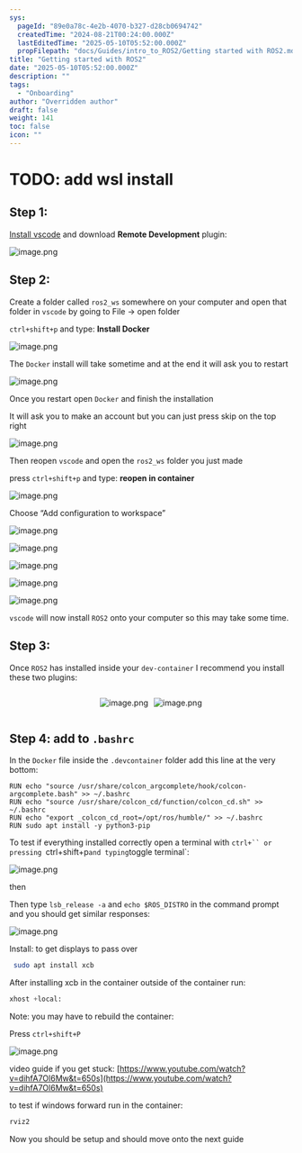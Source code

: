 ```yaml
---
sys:
  pageId: "89e0a78c-4e2b-4070-b327-d28cb0694742"
  createdTime: "2024-08-21T00:24:00.000Z"
  lastEditedTime: "2025-05-10T05:52:00.000Z"
  propFilepath: "docs/Guides/intro_to_ROS2/Getting started with ROS2.md"
title: "Getting started with ROS2"
date: "2025-05-10T05:52:00.000Z"
description: ""
tags:
  - "Onboarding"
author: "Overridden author"
draft: false
weight: 141
toc: false
icon: ""
---
```


# TODO: add wsl install

## Step 1:

[Install vscode](https://code.visualstudio.com/download) and download **Remote Development** plugin:

![image.png](https://prod-files-secure.s3.us-west-2.amazonaws.com/d518164a-d88e-44d1-a4ee-3adb3bd8bce0/efb52993-1881-4a40-b95e-6f020334f022/image.png?X-Amz-Algorithm=AWS4-HMAC-SHA256&X-Amz-Content-Sha256=UNSIGNED-PAYLOAD&X-Amz-Credential=ASIAZI2LB466QTHMXJRG%2F20250512%2Fus-west-2%2Fs3%2Faws4_request&X-Amz-Date=20250512T091032Z&X-Amz-Expires=3600&X-Amz-Security-Token=IQoJb3JpZ2luX2VjECkaCXVzLXdlc3QtMiJHMEUCIQDfQNbzH7beWKi8h2dC%2FZCl1fGGNrvQF9c9fTkFP7TBqAIgckkWUOjddkfwgIvdQOUNMmY3oCmJAELnKR4Mk3iLEEcqiAQI0v%2F%2F%2F%2F%2F%2F%2F%2F%2F%2FARAAGgw2Mzc0MjMxODM4MDUiDGa9u4By%2BarKkHv1TSrcA%2FpvAvHHCg88ubCNEI8%2BBvl%2FlF1dN8RiDxZs%2BHkid%2FfUwH4SS6YwrvcKDtqBxor8ST6R06%2FdywA0CTDutYWbo2E4J8FVP80nkCjhDhJe8Cdo4qopZ5Vj%2Bup6GRJ4xPmJQBbcRMym2TsUvqoEvAREWGLf6Yh1YDJEt2gtfBMIVgDNzMHCd3jqGKkZnO2m1uLL2v4v4wch%2B3%2B5hu%2F%2FzOsCopyBe2NYYOIYzHPLT5SJ049WERnrYmOuS8dqyBe%2BxwtuwpElNsLAdqNS9gXLyNCpxWE9do5prLhIZiPAWdz0Sek%2FQVKCZTTEdLOYQ9lUxEi4CuZ6uWKttKOC%2FuoN6tzv82xgV9UHWO8qwvMGp5NwQK00bRa0%2BlUVcMfFR0shLutfaK7j9iuUf%2FUMu7xtMZfcLnin90nC2grfLFIERZcaSQciBPzqhMara9D7Em9f%2BWT%2FY3qlZv3QBp%2Bb2%2B5AXVlid%2FB%2BZcDdnmis%2B8QOoQDdURvPwVgiL4fdIgH%2B%2BLhML8Y3rgZkfIdir2Zw3IKEdYtezmHAEcOP%2BsYTeF%2FPkJQEFWESqr9Ln4m8phKFXbwjoS5mbHukkTTjOW6sNI43fVyeZPbGf3whqadZUEtKmoyVICTipG7On%2FRmxs3pnWzsMIXphsEGOqUBa2F7A%2B6OP9eD5NKvuksbV3JgsMR7phbZVdkWSmcWdl4rZvoTuVQaS5X0CRDwZRkRqHfBqwuLhyqDOO8FjnLSlaWyNO3TyXxe0NdLz3z%2BXsQk%2BBrn%2FxhEGajP%2BVwofzEVqNVWbKHC9NQtp%2BipZc1x9cVNb4G7O55NQBmNpT1Ou4nR2M2G6soXC6HwtJfM12WoZl9%2BPzcXyoXDcg4l5DfQRdjXJ1Hi&X-Amz-Signature=85e33bb845237a83426d4fbde24763582c3e267eec1d4665a5414a77d5414cd5&X-Amz-SignedHeaders=host&x-id=GetObject)

## Step 2:

Create a folder called `ros2_ws` somewhere on your computer and open that folder in `vscode` by going to File → open folder 

`ctrl+shift+p` and type: **Install Docker**

![image.png](https://prod-files-secure.s3.us-west-2.amazonaws.com/d518164a-d88e-44d1-a4ee-3adb3bd8bce0/2269dc0e-1cd5-47ff-bceb-c04ad9b2eab0/image.png?X-Amz-Algorithm=AWS4-HMAC-SHA256&X-Amz-Content-Sha256=UNSIGNED-PAYLOAD&X-Amz-Credential=ASIAZI2LB466QTHMXJRG%2F20250512%2Fus-west-2%2Fs3%2Faws4_request&X-Amz-Date=20250512T091032Z&X-Amz-Expires=3600&X-Amz-Security-Token=IQoJb3JpZ2luX2VjECkaCXVzLXdlc3QtMiJHMEUCIQDfQNbzH7beWKi8h2dC%2FZCl1fGGNrvQF9c9fTkFP7TBqAIgckkWUOjddkfwgIvdQOUNMmY3oCmJAELnKR4Mk3iLEEcqiAQI0v%2F%2F%2F%2F%2F%2F%2F%2F%2F%2FARAAGgw2Mzc0MjMxODM4MDUiDGa9u4By%2BarKkHv1TSrcA%2FpvAvHHCg88ubCNEI8%2BBvl%2FlF1dN8RiDxZs%2BHkid%2FfUwH4SS6YwrvcKDtqBxor8ST6R06%2FdywA0CTDutYWbo2E4J8FVP80nkCjhDhJe8Cdo4qopZ5Vj%2Bup6GRJ4xPmJQBbcRMym2TsUvqoEvAREWGLf6Yh1YDJEt2gtfBMIVgDNzMHCd3jqGKkZnO2m1uLL2v4v4wch%2B3%2B5hu%2F%2FzOsCopyBe2NYYOIYzHPLT5SJ049WERnrYmOuS8dqyBe%2BxwtuwpElNsLAdqNS9gXLyNCpxWE9do5prLhIZiPAWdz0Sek%2FQVKCZTTEdLOYQ9lUxEi4CuZ6uWKttKOC%2FuoN6tzv82xgV9UHWO8qwvMGp5NwQK00bRa0%2BlUVcMfFR0shLutfaK7j9iuUf%2FUMu7xtMZfcLnin90nC2grfLFIERZcaSQciBPzqhMara9D7Em9f%2BWT%2FY3qlZv3QBp%2Bb2%2B5AXVlid%2FB%2BZcDdnmis%2B8QOoQDdURvPwVgiL4fdIgH%2B%2BLhML8Y3rgZkfIdir2Zw3IKEdYtezmHAEcOP%2BsYTeF%2FPkJQEFWESqr9Ln4m8phKFXbwjoS5mbHukkTTjOW6sNI43fVyeZPbGf3whqadZUEtKmoyVICTipG7On%2FRmxs3pnWzsMIXphsEGOqUBa2F7A%2B6OP9eD5NKvuksbV3JgsMR7phbZVdkWSmcWdl4rZvoTuVQaS5X0CRDwZRkRqHfBqwuLhyqDOO8FjnLSlaWyNO3TyXxe0NdLz3z%2BXsQk%2BBrn%2FxhEGajP%2BVwofzEVqNVWbKHC9NQtp%2BipZc1x9cVNb4G7O55NQBmNpT1Ou4nR2M2G6soXC6HwtJfM12WoZl9%2BPzcXyoXDcg4l5DfQRdjXJ1Hi&X-Amz-Signature=61187bc478a5397980afddd7017bb828a07b2a008affc0b476d2c1298cb00d2a&X-Amz-SignedHeaders=host&x-id=GetObject)

The `Docker` install will take sometime and at the end it will ask you to restart

![image.png](https://prod-files-secure.s3.us-west-2.amazonaws.com/d518164a-d88e-44d1-a4ee-3adb3bd8bce0/ed233f78-be33-4b1f-b89c-9c346c0e961e/image.png?X-Amz-Algorithm=AWS4-HMAC-SHA256&X-Amz-Content-Sha256=UNSIGNED-PAYLOAD&X-Amz-Credential=ASIAZI2LB466QTHMXJRG%2F20250512%2Fus-west-2%2Fs3%2Faws4_request&X-Amz-Date=20250512T091032Z&X-Amz-Expires=3600&X-Amz-Security-Token=IQoJb3JpZ2luX2VjECkaCXVzLXdlc3QtMiJHMEUCIQDfQNbzH7beWKi8h2dC%2FZCl1fGGNrvQF9c9fTkFP7TBqAIgckkWUOjddkfwgIvdQOUNMmY3oCmJAELnKR4Mk3iLEEcqiAQI0v%2F%2F%2F%2F%2F%2F%2F%2F%2F%2FARAAGgw2Mzc0MjMxODM4MDUiDGa9u4By%2BarKkHv1TSrcA%2FpvAvHHCg88ubCNEI8%2BBvl%2FlF1dN8RiDxZs%2BHkid%2FfUwH4SS6YwrvcKDtqBxor8ST6R06%2FdywA0CTDutYWbo2E4J8FVP80nkCjhDhJe8Cdo4qopZ5Vj%2Bup6GRJ4xPmJQBbcRMym2TsUvqoEvAREWGLf6Yh1YDJEt2gtfBMIVgDNzMHCd3jqGKkZnO2m1uLL2v4v4wch%2B3%2B5hu%2F%2FzOsCopyBe2NYYOIYzHPLT5SJ049WERnrYmOuS8dqyBe%2BxwtuwpElNsLAdqNS9gXLyNCpxWE9do5prLhIZiPAWdz0Sek%2FQVKCZTTEdLOYQ9lUxEi4CuZ6uWKttKOC%2FuoN6tzv82xgV9UHWO8qwvMGp5NwQK00bRa0%2BlUVcMfFR0shLutfaK7j9iuUf%2FUMu7xtMZfcLnin90nC2grfLFIERZcaSQciBPzqhMara9D7Em9f%2BWT%2FY3qlZv3QBp%2Bb2%2B5AXVlid%2FB%2BZcDdnmis%2B8QOoQDdURvPwVgiL4fdIgH%2B%2BLhML8Y3rgZkfIdir2Zw3IKEdYtezmHAEcOP%2BsYTeF%2FPkJQEFWESqr9Ln4m8phKFXbwjoS5mbHukkTTjOW6sNI43fVyeZPbGf3whqadZUEtKmoyVICTipG7On%2FRmxs3pnWzsMIXphsEGOqUBa2F7A%2B6OP9eD5NKvuksbV3JgsMR7phbZVdkWSmcWdl4rZvoTuVQaS5X0CRDwZRkRqHfBqwuLhyqDOO8FjnLSlaWyNO3TyXxe0NdLz3z%2BXsQk%2BBrn%2FxhEGajP%2BVwofzEVqNVWbKHC9NQtp%2BipZc1x9cVNb4G7O55NQBmNpT1Ou4nR2M2G6soXC6HwtJfM12WoZl9%2BPzcXyoXDcg4l5DfQRdjXJ1Hi&X-Amz-Signature=686846572ef8557433b4655bae155b30f0d1ba786680c684dd436007ba0e0f5a&X-Amz-SignedHeaders=host&x-id=GetObject)

Once you restart open `Docker` and finish the installation

It will ask you to make an account but you can just press skip on the top right

![image.png](https://prod-files-secure.s3.us-west-2.amazonaws.com/d518164a-d88e-44d1-a4ee-3adb3bd8bce0/21010ad9-1659-4fd9-9f59-9932a09b2a3d/image.png?X-Amz-Algorithm=AWS4-HMAC-SHA256&X-Amz-Content-Sha256=UNSIGNED-PAYLOAD&X-Amz-Credential=ASIAZI2LB466QTHMXJRG%2F20250512%2Fus-west-2%2Fs3%2Faws4_request&X-Amz-Date=20250512T091032Z&X-Amz-Expires=3600&X-Amz-Security-Token=IQoJb3JpZ2luX2VjECkaCXVzLXdlc3QtMiJHMEUCIQDfQNbzH7beWKi8h2dC%2FZCl1fGGNrvQF9c9fTkFP7TBqAIgckkWUOjddkfwgIvdQOUNMmY3oCmJAELnKR4Mk3iLEEcqiAQI0v%2F%2F%2F%2F%2F%2F%2F%2F%2F%2FARAAGgw2Mzc0MjMxODM4MDUiDGa9u4By%2BarKkHv1TSrcA%2FpvAvHHCg88ubCNEI8%2BBvl%2FlF1dN8RiDxZs%2BHkid%2FfUwH4SS6YwrvcKDtqBxor8ST6R06%2FdywA0CTDutYWbo2E4J8FVP80nkCjhDhJe8Cdo4qopZ5Vj%2Bup6GRJ4xPmJQBbcRMym2TsUvqoEvAREWGLf6Yh1YDJEt2gtfBMIVgDNzMHCd3jqGKkZnO2m1uLL2v4v4wch%2B3%2B5hu%2F%2FzOsCopyBe2NYYOIYzHPLT5SJ049WERnrYmOuS8dqyBe%2BxwtuwpElNsLAdqNS9gXLyNCpxWE9do5prLhIZiPAWdz0Sek%2FQVKCZTTEdLOYQ9lUxEi4CuZ6uWKttKOC%2FuoN6tzv82xgV9UHWO8qwvMGp5NwQK00bRa0%2BlUVcMfFR0shLutfaK7j9iuUf%2FUMu7xtMZfcLnin90nC2grfLFIERZcaSQciBPzqhMara9D7Em9f%2BWT%2FY3qlZv3QBp%2Bb2%2B5AXVlid%2FB%2BZcDdnmis%2B8QOoQDdURvPwVgiL4fdIgH%2B%2BLhML8Y3rgZkfIdir2Zw3IKEdYtezmHAEcOP%2BsYTeF%2FPkJQEFWESqr9Ln4m8phKFXbwjoS5mbHukkTTjOW6sNI43fVyeZPbGf3whqadZUEtKmoyVICTipG7On%2FRmxs3pnWzsMIXphsEGOqUBa2F7A%2B6OP9eD5NKvuksbV3JgsMR7phbZVdkWSmcWdl4rZvoTuVQaS5X0CRDwZRkRqHfBqwuLhyqDOO8FjnLSlaWyNO3TyXxe0NdLz3z%2BXsQk%2BBrn%2FxhEGajP%2BVwofzEVqNVWbKHC9NQtp%2BipZc1x9cVNb4G7O55NQBmNpT1Ou4nR2M2G6soXC6HwtJfM12WoZl9%2BPzcXyoXDcg4l5DfQRdjXJ1Hi&X-Amz-Signature=6ad1625f0cb9df1f7890855b61e0b5a6c5868c759193bc033fa714313c1b8868&X-Amz-SignedHeaders=host&x-id=GetObject)

Then reopen `vscode` and open the `ros2_ws` folder you just made

press `ctrl+shift+p` and type: **reopen in container**

![image.png](https://prod-files-secure.s3.us-west-2.amazonaws.com/d518164a-d88e-44d1-a4ee-3adb3bd8bce0/4e93b8c2-41ad-488c-8095-c74205196118/image.png?X-Amz-Algorithm=AWS4-HMAC-SHA256&X-Amz-Content-Sha256=UNSIGNED-PAYLOAD&X-Amz-Credential=ASIAZI2LB466QTHMXJRG%2F20250512%2Fus-west-2%2Fs3%2Faws4_request&X-Amz-Date=20250512T091032Z&X-Amz-Expires=3600&X-Amz-Security-Token=IQoJb3JpZ2luX2VjECkaCXVzLXdlc3QtMiJHMEUCIQDfQNbzH7beWKi8h2dC%2FZCl1fGGNrvQF9c9fTkFP7TBqAIgckkWUOjddkfwgIvdQOUNMmY3oCmJAELnKR4Mk3iLEEcqiAQI0v%2F%2F%2F%2F%2F%2F%2F%2F%2F%2FARAAGgw2Mzc0MjMxODM4MDUiDGa9u4By%2BarKkHv1TSrcA%2FpvAvHHCg88ubCNEI8%2BBvl%2FlF1dN8RiDxZs%2BHkid%2FfUwH4SS6YwrvcKDtqBxor8ST6R06%2FdywA0CTDutYWbo2E4J8FVP80nkCjhDhJe8Cdo4qopZ5Vj%2Bup6GRJ4xPmJQBbcRMym2TsUvqoEvAREWGLf6Yh1YDJEt2gtfBMIVgDNzMHCd3jqGKkZnO2m1uLL2v4v4wch%2B3%2B5hu%2F%2FzOsCopyBe2NYYOIYzHPLT5SJ049WERnrYmOuS8dqyBe%2BxwtuwpElNsLAdqNS9gXLyNCpxWE9do5prLhIZiPAWdz0Sek%2FQVKCZTTEdLOYQ9lUxEi4CuZ6uWKttKOC%2FuoN6tzv82xgV9UHWO8qwvMGp5NwQK00bRa0%2BlUVcMfFR0shLutfaK7j9iuUf%2FUMu7xtMZfcLnin90nC2grfLFIERZcaSQciBPzqhMara9D7Em9f%2BWT%2FY3qlZv3QBp%2Bb2%2B5AXVlid%2FB%2BZcDdnmis%2B8QOoQDdURvPwVgiL4fdIgH%2B%2BLhML8Y3rgZkfIdir2Zw3IKEdYtezmHAEcOP%2BsYTeF%2FPkJQEFWESqr9Ln4m8phKFXbwjoS5mbHukkTTjOW6sNI43fVyeZPbGf3whqadZUEtKmoyVICTipG7On%2FRmxs3pnWzsMIXphsEGOqUBa2F7A%2B6OP9eD5NKvuksbV3JgsMR7phbZVdkWSmcWdl4rZvoTuVQaS5X0CRDwZRkRqHfBqwuLhyqDOO8FjnLSlaWyNO3TyXxe0NdLz3z%2BXsQk%2BBrn%2FxhEGajP%2BVwofzEVqNVWbKHC9NQtp%2BipZc1x9cVNb4G7O55NQBmNpT1Ou4nR2M2G6soXC6HwtJfM12WoZl9%2BPzcXyoXDcg4l5DfQRdjXJ1Hi&X-Amz-Signature=c0dcce54ca1afd7bc77d4bed27cd6e02d2569d2d871b9857452f524002f6ba11&X-Amz-SignedHeaders=host&x-id=GetObject)

Choose “Add configuration to workspace”

![image.png](https://prod-files-secure.s3.us-west-2.amazonaws.com/d518164a-d88e-44d1-a4ee-3adb3bd8bce0/9560b282-5060-4989-ba37-97e7b2c22476/image.png?X-Amz-Algorithm=AWS4-HMAC-SHA256&X-Amz-Content-Sha256=UNSIGNED-PAYLOAD&X-Amz-Credential=ASIAZI2LB466QTHMXJRG%2F20250512%2Fus-west-2%2Fs3%2Faws4_request&X-Amz-Date=20250512T091032Z&X-Amz-Expires=3600&X-Amz-Security-Token=IQoJb3JpZ2luX2VjECkaCXVzLXdlc3QtMiJHMEUCIQDfQNbzH7beWKi8h2dC%2FZCl1fGGNrvQF9c9fTkFP7TBqAIgckkWUOjddkfwgIvdQOUNMmY3oCmJAELnKR4Mk3iLEEcqiAQI0v%2F%2F%2F%2F%2F%2F%2F%2F%2F%2FARAAGgw2Mzc0MjMxODM4MDUiDGa9u4By%2BarKkHv1TSrcA%2FpvAvHHCg88ubCNEI8%2BBvl%2FlF1dN8RiDxZs%2BHkid%2FfUwH4SS6YwrvcKDtqBxor8ST6R06%2FdywA0CTDutYWbo2E4J8FVP80nkCjhDhJe8Cdo4qopZ5Vj%2Bup6GRJ4xPmJQBbcRMym2TsUvqoEvAREWGLf6Yh1YDJEt2gtfBMIVgDNzMHCd3jqGKkZnO2m1uLL2v4v4wch%2B3%2B5hu%2F%2FzOsCopyBe2NYYOIYzHPLT5SJ049WERnrYmOuS8dqyBe%2BxwtuwpElNsLAdqNS9gXLyNCpxWE9do5prLhIZiPAWdz0Sek%2FQVKCZTTEdLOYQ9lUxEi4CuZ6uWKttKOC%2FuoN6tzv82xgV9UHWO8qwvMGp5NwQK00bRa0%2BlUVcMfFR0shLutfaK7j9iuUf%2FUMu7xtMZfcLnin90nC2grfLFIERZcaSQciBPzqhMara9D7Em9f%2BWT%2FY3qlZv3QBp%2Bb2%2B5AXVlid%2FB%2BZcDdnmis%2B8QOoQDdURvPwVgiL4fdIgH%2B%2BLhML8Y3rgZkfIdir2Zw3IKEdYtezmHAEcOP%2BsYTeF%2FPkJQEFWESqr9Ln4m8phKFXbwjoS5mbHukkTTjOW6sNI43fVyeZPbGf3whqadZUEtKmoyVICTipG7On%2FRmxs3pnWzsMIXphsEGOqUBa2F7A%2B6OP9eD5NKvuksbV3JgsMR7phbZVdkWSmcWdl4rZvoTuVQaS5X0CRDwZRkRqHfBqwuLhyqDOO8FjnLSlaWyNO3TyXxe0NdLz3z%2BXsQk%2BBrn%2FxhEGajP%2BVwofzEVqNVWbKHC9NQtp%2BipZc1x9cVNb4G7O55NQBmNpT1Ou4nR2M2G6soXC6HwtJfM12WoZl9%2BPzcXyoXDcg4l5DfQRdjXJ1Hi&X-Amz-Signature=76af8b330919c47a48afc399122e418780189dc6597377edb428ffc478053456&X-Amz-SignedHeaders=host&x-id=GetObject)

![image.png](https://prod-files-secure.s3.us-west-2.amazonaws.com/d518164a-d88e-44d1-a4ee-3adb3bd8bce0/2ee63f81-886b-48e8-a553-dc6e5eac99e4/image.png?X-Amz-Algorithm=AWS4-HMAC-SHA256&X-Amz-Content-Sha256=UNSIGNED-PAYLOAD&X-Amz-Credential=ASIAZI2LB466QTHMXJRG%2F20250512%2Fus-west-2%2Fs3%2Faws4_request&X-Amz-Date=20250512T091032Z&X-Amz-Expires=3600&X-Amz-Security-Token=IQoJb3JpZ2luX2VjECkaCXVzLXdlc3QtMiJHMEUCIQDfQNbzH7beWKi8h2dC%2FZCl1fGGNrvQF9c9fTkFP7TBqAIgckkWUOjddkfwgIvdQOUNMmY3oCmJAELnKR4Mk3iLEEcqiAQI0v%2F%2F%2F%2F%2F%2F%2F%2F%2F%2FARAAGgw2Mzc0MjMxODM4MDUiDGa9u4By%2BarKkHv1TSrcA%2FpvAvHHCg88ubCNEI8%2BBvl%2FlF1dN8RiDxZs%2BHkid%2FfUwH4SS6YwrvcKDtqBxor8ST6R06%2FdywA0CTDutYWbo2E4J8FVP80nkCjhDhJe8Cdo4qopZ5Vj%2Bup6GRJ4xPmJQBbcRMym2TsUvqoEvAREWGLf6Yh1YDJEt2gtfBMIVgDNzMHCd3jqGKkZnO2m1uLL2v4v4wch%2B3%2B5hu%2F%2FzOsCopyBe2NYYOIYzHPLT5SJ049WERnrYmOuS8dqyBe%2BxwtuwpElNsLAdqNS9gXLyNCpxWE9do5prLhIZiPAWdz0Sek%2FQVKCZTTEdLOYQ9lUxEi4CuZ6uWKttKOC%2FuoN6tzv82xgV9UHWO8qwvMGp5NwQK00bRa0%2BlUVcMfFR0shLutfaK7j9iuUf%2FUMu7xtMZfcLnin90nC2grfLFIERZcaSQciBPzqhMara9D7Em9f%2BWT%2FY3qlZv3QBp%2Bb2%2B5AXVlid%2FB%2BZcDdnmis%2B8QOoQDdURvPwVgiL4fdIgH%2B%2BLhML8Y3rgZkfIdir2Zw3IKEdYtezmHAEcOP%2BsYTeF%2FPkJQEFWESqr9Ln4m8phKFXbwjoS5mbHukkTTjOW6sNI43fVyeZPbGf3whqadZUEtKmoyVICTipG7On%2FRmxs3pnWzsMIXphsEGOqUBa2F7A%2B6OP9eD5NKvuksbV3JgsMR7phbZVdkWSmcWdl4rZvoTuVQaS5X0CRDwZRkRqHfBqwuLhyqDOO8FjnLSlaWyNO3TyXxe0NdLz3z%2BXsQk%2BBrn%2FxhEGajP%2BVwofzEVqNVWbKHC9NQtp%2BipZc1x9cVNb4G7O55NQBmNpT1Ou4nR2M2G6soXC6HwtJfM12WoZl9%2BPzcXyoXDcg4l5DfQRdjXJ1Hi&X-Amz-Signature=1b524908f7a0e99182aa66a57382e266d86ebff21cfdce450f6b731acbbebfde&X-Amz-SignedHeaders=host&x-id=GetObject)

![image.png](https://prod-files-secure.s3.us-west-2.amazonaws.com/d518164a-d88e-44d1-a4ee-3adb3bd8bce0/ae1580b2-b048-407e-aed9-b584224a7a04/image.png?X-Amz-Algorithm=AWS4-HMAC-SHA256&X-Amz-Content-Sha256=UNSIGNED-PAYLOAD&X-Amz-Credential=ASIAZI2LB466QTHMXJRG%2F20250512%2Fus-west-2%2Fs3%2Faws4_request&X-Amz-Date=20250512T091032Z&X-Amz-Expires=3600&X-Amz-Security-Token=IQoJb3JpZ2luX2VjECkaCXVzLXdlc3QtMiJHMEUCIQDfQNbzH7beWKi8h2dC%2FZCl1fGGNrvQF9c9fTkFP7TBqAIgckkWUOjddkfwgIvdQOUNMmY3oCmJAELnKR4Mk3iLEEcqiAQI0v%2F%2F%2F%2F%2F%2F%2F%2F%2F%2FARAAGgw2Mzc0MjMxODM4MDUiDGa9u4By%2BarKkHv1TSrcA%2FpvAvHHCg88ubCNEI8%2BBvl%2FlF1dN8RiDxZs%2BHkid%2FfUwH4SS6YwrvcKDtqBxor8ST6R06%2FdywA0CTDutYWbo2E4J8FVP80nkCjhDhJe8Cdo4qopZ5Vj%2Bup6GRJ4xPmJQBbcRMym2TsUvqoEvAREWGLf6Yh1YDJEt2gtfBMIVgDNzMHCd3jqGKkZnO2m1uLL2v4v4wch%2B3%2B5hu%2F%2FzOsCopyBe2NYYOIYzHPLT5SJ049WERnrYmOuS8dqyBe%2BxwtuwpElNsLAdqNS9gXLyNCpxWE9do5prLhIZiPAWdz0Sek%2FQVKCZTTEdLOYQ9lUxEi4CuZ6uWKttKOC%2FuoN6tzv82xgV9UHWO8qwvMGp5NwQK00bRa0%2BlUVcMfFR0shLutfaK7j9iuUf%2FUMu7xtMZfcLnin90nC2grfLFIERZcaSQciBPzqhMara9D7Em9f%2BWT%2FY3qlZv3QBp%2Bb2%2B5AXVlid%2FB%2BZcDdnmis%2B8QOoQDdURvPwVgiL4fdIgH%2B%2BLhML8Y3rgZkfIdir2Zw3IKEdYtezmHAEcOP%2BsYTeF%2FPkJQEFWESqr9Ln4m8phKFXbwjoS5mbHukkTTjOW6sNI43fVyeZPbGf3whqadZUEtKmoyVICTipG7On%2FRmxs3pnWzsMIXphsEGOqUBa2F7A%2B6OP9eD5NKvuksbV3JgsMR7phbZVdkWSmcWdl4rZvoTuVQaS5X0CRDwZRkRqHfBqwuLhyqDOO8FjnLSlaWyNO3TyXxe0NdLz3z%2BXsQk%2BBrn%2FxhEGajP%2BVwofzEVqNVWbKHC9NQtp%2BipZc1x9cVNb4G7O55NQBmNpT1Ou4nR2M2G6soXC6HwtJfM12WoZl9%2BPzcXyoXDcg4l5DfQRdjXJ1Hi&X-Amz-Signature=1fed48785ad98f58fdac4d060775e275e3f0ce678343131df3670a647b6634cf&X-Amz-SignedHeaders=host&x-id=GetObject)

![image.png](https://prod-files-secure.s3.us-west-2.amazonaws.com/d518164a-d88e-44d1-a4ee-3adb3bd8bce0/53255b28-f75e-430f-b9e3-c0ac8577e42b/image.png?X-Amz-Algorithm=AWS4-HMAC-SHA256&X-Amz-Content-Sha256=UNSIGNED-PAYLOAD&X-Amz-Credential=ASIAZI2LB466QTHMXJRG%2F20250512%2Fus-west-2%2Fs3%2Faws4_request&X-Amz-Date=20250512T091032Z&X-Amz-Expires=3600&X-Amz-Security-Token=IQoJb3JpZ2luX2VjECkaCXVzLXdlc3QtMiJHMEUCIQDfQNbzH7beWKi8h2dC%2FZCl1fGGNrvQF9c9fTkFP7TBqAIgckkWUOjddkfwgIvdQOUNMmY3oCmJAELnKR4Mk3iLEEcqiAQI0v%2F%2F%2F%2F%2F%2F%2F%2F%2F%2FARAAGgw2Mzc0MjMxODM4MDUiDGa9u4By%2BarKkHv1TSrcA%2FpvAvHHCg88ubCNEI8%2BBvl%2FlF1dN8RiDxZs%2BHkid%2FfUwH4SS6YwrvcKDtqBxor8ST6R06%2FdywA0CTDutYWbo2E4J8FVP80nkCjhDhJe8Cdo4qopZ5Vj%2Bup6GRJ4xPmJQBbcRMym2TsUvqoEvAREWGLf6Yh1YDJEt2gtfBMIVgDNzMHCd3jqGKkZnO2m1uLL2v4v4wch%2B3%2B5hu%2F%2FzOsCopyBe2NYYOIYzHPLT5SJ049WERnrYmOuS8dqyBe%2BxwtuwpElNsLAdqNS9gXLyNCpxWE9do5prLhIZiPAWdz0Sek%2FQVKCZTTEdLOYQ9lUxEi4CuZ6uWKttKOC%2FuoN6tzv82xgV9UHWO8qwvMGp5NwQK00bRa0%2BlUVcMfFR0shLutfaK7j9iuUf%2FUMu7xtMZfcLnin90nC2grfLFIERZcaSQciBPzqhMara9D7Em9f%2BWT%2FY3qlZv3QBp%2Bb2%2B5AXVlid%2FB%2BZcDdnmis%2B8QOoQDdURvPwVgiL4fdIgH%2B%2BLhML8Y3rgZkfIdir2Zw3IKEdYtezmHAEcOP%2BsYTeF%2FPkJQEFWESqr9Ln4m8phKFXbwjoS5mbHukkTTjOW6sNI43fVyeZPbGf3whqadZUEtKmoyVICTipG7On%2FRmxs3pnWzsMIXphsEGOqUBa2F7A%2B6OP9eD5NKvuksbV3JgsMR7phbZVdkWSmcWdl4rZvoTuVQaS5X0CRDwZRkRqHfBqwuLhyqDOO8FjnLSlaWyNO3TyXxe0NdLz3z%2BXsQk%2BBrn%2FxhEGajP%2BVwofzEVqNVWbKHC9NQtp%2BipZc1x9cVNb4G7O55NQBmNpT1Ou4nR2M2G6soXC6HwtJfM12WoZl9%2BPzcXyoXDcg4l5DfQRdjXJ1Hi&X-Amz-Signature=28d7411ee2dacbcd799db2333118bde1e7e0e2b41f189230b2da331dd8495583&X-Amz-SignedHeaders=host&x-id=GetObject)

![image.png](https://prod-files-secure.s3.us-west-2.amazonaws.com/d518164a-d88e-44d1-a4ee-3adb3bd8bce0/7c562767-5af9-4ffb-97d1-327bcdf4ee00/image.png?X-Amz-Algorithm=AWS4-HMAC-SHA256&X-Amz-Content-Sha256=UNSIGNED-PAYLOAD&X-Amz-Credential=ASIAZI2LB466QTHMXJRG%2F20250512%2Fus-west-2%2Fs3%2Faws4_request&X-Amz-Date=20250512T091032Z&X-Amz-Expires=3600&X-Amz-Security-Token=IQoJb3JpZ2luX2VjECkaCXVzLXdlc3QtMiJHMEUCIQDfQNbzH7beWKi8h2dC%2FZCl1fGGNrvQF9c9fTkFP7TBqAIgckkWUOjddkfwgIvdQOUNMmY3oCmJAELnKR4Mk3iLEEcqiAQI0v%2F%2F%2F%2F%2F%2F%2F%2F%2F%2FARAAGgw2Mzc0MjMxODM4MDUiDGa9u4By%2BarKkHv1TSrcA%2FpvAvHHCg88ubCNEI8%2BBvl%2FlF1dN8RiDxZs%2BHkid%2FfUwH4SS6YwrvcKDtqBxor8ST6R06%2FdywA0CTDutYWbo2E4J8FVP80nkCjhDhJe8Cdo4qopZ5Vj%2Bup6GRJ4xPmJQBbcRMym2TsUvqoEvAREWGLf6Yh1YDJEt2gtfBMIVgDNzMHCd3jqGKkZnO2m1uLL2v4v4wch%2B3%2B5hu%2F%2FzOsCopyBe2NYYOIYzHPLT5SJ049WERnrYmOuS8dqyBe%2BxwtuwpElNsLAdqNS9gXLyNCpxWE9do5prLhIZiPAWdz0Sek%2FQVKCZTTEdLOYQ9lUxEi4CuZ6uWKttKOC%2FuoN6tzv82xgV9UHWO8qwvMGp5NwQK00bRa0%2BlUVcMfFR0shLutfaK7j9iuUf%2FUMu7xtMZfcLnin90nC2grfLFIERZcaSQciBPzqhMara9D7Em9f%2BWT%2FY3qlZv3QBp%2Bb2%2B5AXVlid%2FB%2BZcDdnmis%2B8QOoQDdURvPwVgiL4fdIgH%2B%2BLhML8Y3rgZkfIdir2Zw3IKEdYtezmHAEcOP%2BsYTeF%2FPkJQEFWESqr9Ln4m8phKFXbwjoS5mbHukkTTjOW6sNI43fVyeZPbGf3whqadZUEtKmoyVICTipG7On%2FRmxs3pnWzsMIXphsEGOqUBa2F7A%2B6OP9eD5NKvuksbV3JgsMR7phbZVdkWSmcWdl4rZvoTuVQaS5X0CRDwZRkRqHfBqwuLhyqDOO8FjnLSlaWyNO3TyXxe0NdLz3z%2BXsQk%2BBrn%2FxhEGajP%2BVwofzEVqNVWbKHC9NQtp%2BipZc1x9cVNb4G7O55NQBmNpT1Ou4nR2M2G6soXC6HwtJfM12WoZl9%2BPzcXyoXDcg4l5DfQRdjXJ1Hi&X-Amz-Signature=02000dc8408e51fcafb5818dc836dbafb262c6cf17b349d3da941bf93f634953&X-Amz-SignedHeaders=host&x-id=GetObject)

`vscode` will now install `ROS2` onto your computer so this may take some time.

## Step 3:

Once `ROS2` has installed inside your `dev-container` I recommend you install these two plugins:

<div style="display: flex;flex-direction: row; column-gap:10px; max-width: 630px;justify-content: center;">
<div>

![image.png](https://prod-files-secure.s3.us-west-2.amazonaws.com/d518164a-d88e-44d1-a4ee-3adb3bd8bce0/3fc3d550-5a54-4ba1-ba6b-faa01cdb7369/image.png?X-Amz-Algorithm=AWS4-HMAC-SHA256&X-Amz-Content-Sha256=UNSIGNED-PAYLOAD&X-Amz-Credential=ASIAZI2LB4663Y4LWELT%2F20250512%2Fus-west-2%2Fs3%2Faws4_request&X-Amz-Date=20250512T091039Z&X-Amz-Expires=3600&X-Amz-Security-Token=IQoJb3JpZ2luX2VjECkaCXVzLXdlc3QtMiJGMEQCIDbqdpcNZzt0rk%2FRQE8X6EV0R19khGpJ%2BZn7Cgp7zzM1AiAiiZX1EyJ1dXAtBq8TeI5z3tsyNPDxBc38mSLNE4aiVCqIBAjS%2F%2F%2F%2F%2F%2F%2F%2F%2F%2F8BEAAaDDYzNzQyMzE4MzgwNSIMRUABPDvLyljSjcCUKtwDK5NPLpS6F0%2BpJNO8gYB%2BcIyXynA%2BFqfq3HFuYxcRktkxF5CyimzW%2BTpxi%2BISkYigzKkbXbDZ0NmNggCggYcUlk%2B3q57cP2YXMy72kyMpf9%2BPxa5h9C9w2RVNVYjgaViq86d1F6X%2BBLlr7r3BmocTHMduGLEyB8m9xHmgKAfrbQkMMfVTZJf2dqNUkau2qDe7c4WWOLw3Em9qjTsY7Cr%2Fq5TDoBm1INMIpSm0ioH0o6ojm9a1uaenl%2B2bQTMQC1SZ9Y1%2FCYfpv7utWrbeQ8rbQ2aCWymzz2%2BnOP7Ocb2TStd9IZkQCwQOBpha6haMk%2FCXtwgLSg99DtIZF%2BCTMtpdO%2F%2FYdlN3bjDOEDiKmMGIth4F%2FeMavBijSciZm5xxb8WaQJb%2BXswNploOTu98S7hGuda9me%2F78ce5QAh7mvr3fvSf7OvU8tTOuEigXbD1DWJm%2FTSzBIj6z0EgPJ789jHQ%2F1ymR4Ilsf5txRm0SJZDMku7X2Em%2FIB%2BqFT7ZM092F1GBe2GxrXdhz%2FiXXzE4ROB6BMHX2QMIHB2hQbx%2BGZ9yapt9kD9ynSUKj0%2BQlsAMwO0U65Le48vi99G5ojc1%2BhqIZlwxoNlmFJ7Gnc0D6sADO%2FwiC%2BhmI6eDy0c7vgwveiGwQY6pgF8JwMNZKyKZFJRxx%2F1Uce3J%2Bh69ZGeN5VJTrhS69GiCHKXAlLLodo34dt5JEdoUVUIaeHtRyXurwWdkfXhj3bR8fIpbnUdbsVaZkEclon%2BZ3jSNSjJPXc0UWSZGcrwU%2FEeIf7IwnjpiB01QP9ezNxhzqwrr%2BKK8aNOeoJV0OEaZBGDwaheSAqQZnPFCkC0vA6F1KDFTVZ7KE026M4XFFRd2VDni5oH&X-Amz-Signature=a0946d13bed945323b14bc62ac69304e96e2c7adfcc476b145710395e2936472&X-Amz-SignedHeaders=host&x-id=GetObject)

</div>
<div>

![image.png](https://prod-files-secure.s3.us-west-2.amazonaws.com/d518164a-d88e-44d1-a4ee-3adb3bd8bce0/d994cc66-13c2-4093-a5a3-f84cf4601a82/image.png?X-Amz-Algorithm=AWS4-HMAC-SHA256&X-Amz-Content-Sha256=UNSIGNED-PAYLOAD&X-Amz-Credential=ASIAZI2LB4666QVLHSO6%2F20250512%2Fus-west-2%2Fs3%2Faws4_request&X-Amz-Date=20250512T091040Z&X-Amz-Expires=3600&X-Amz-Security-Token=IQoJb3JpZ2luX2VjECkaCXVzLXdlc3QtMiJHMEUCIHoqctvihbaIfH8GSL5R67mhuRe%2F%2F4gaDikctMr5iCaAAiEAnKY6Zx1vA2vpTmmbJDkLf2%2BiTg9%2Bmku%2Bqcn9MntfG4IqiAQI0v%2F%2F%2F%2F%2F%2F%2F%2F%2F%2FARAAGgw2Mzc0MjMxODM4MDUiDGa8X7FPgmHCPxKjTCrcA3dsSfNx7Et6XGgKzpADvyQy6AMI%2FjSIbbDEAFi4gqpFRUrAQ2ndhjKjUMD0iFpD02OBnTG52uUA25S7vpHlW483vjQSY%2F6TNzXbSzcxDUxCuGazrsPBdapDrsHd7o0XceKTeTUe9pnyeHvew3IuCXHPzB7Ab3qjlnZjV2HfpI%2F0cslFuFzwl76%2FNJ6n8B7Gn3fwKhGQogYQ4WgmwoEwb4lXChbg0hbr7ecW%2Bey%2FGSw4yGOTd0DmVjy9gom2Q947j7OC8DESQU2CA5KwKl77wng8oSSTmLDHeYefXJf4WO%2B5H%2BbvFgLttFPX7jXqhp939tJjn9lgoJQvxvIQ6%2FjRHXeDmm4M%2BfsILzIhuGx1vU40Bj39O9%2Bo5xabkn%2BlKOxAA0Uwtvn7pAkPMbT4iJDF0r%2BSdFwzvfiaukbtOw%2Fx%2BLXiPOXptTN03w209GbGeKU2YEHi%2FEXFN%2FdUy0dg%2FM8qCag8LjnbUh5BTkAz7wel7V80Ic8JTzPYDAk2Lm13zs8bn2XZcFT3T9wfCiJ3vIttoSNAF7fwCa3GMoJnAYmZ2koJw2dibSYVjp%2BJtLwLEuWdWPM%2B3dHlorR6tnEsrtCnLZ8n4dx0AF%2FcUNiFe6qppAEWJT2Ln7WnKzz42rX2MIbphsEGOqUBQRc8EzTO%2F8F0T1%2FIw9HNAaTDneTLtxJWmwap8e8ywdUU6AILjZD%2BEu%2FayUsC96S4AU7K0i1wqMN%2Be%2FWHhbetjwFXJ6K8mdNmbPrqgUFXclGF8KmEpQ%2FbuTgxYs8E9huPWqJG%2FotcYbVTvHpqu556W8u1z%2BPy4Hwdj%2BFcOtGMSD%2BvvU4PgQtOu8Nd%2BNG7FJSXZhe4Ofsh9k6t2izjBVlgUe5ORUfy&X-Amz-Signature=829e2979301f3922e81143c31431243467ed52adc2046fefaa7632d7d3c6408f&X-Amz-SignedHeaders=host&x-id=GetObject)

</div>
</div>

## Step 4: add to `.bashrc`

In the `Docker` file inside the `.devcontainer` folder add this line at the very bottom: 

```docker
RUN echo "source /usr/share/colcon_argcomplete/hook/colcon-argcomplete.bash" >> ~/.bashrc
RUN echo "source /usr/share/colcon_cd/function/colcon_cd.sh" >> ~/.bashrc
RUN echo "export _colcon_cd_root=/opt/ros/humble/" >> ~/.bashrc
RUN sudo apt install -y python3-pip 
```

To test if everything installed correctly open a terminal with `ctrl+`` or pressing `ctrl+shift+p` and typing `toggle terminal`:

![image.png](https://prod-files-secure.s3.us-west-2.amazonaws.com/d518164a-d88e-44d1-a4ee-3adb3bd8bce0/6a4943d8-b04e-4c02-9a58-775f3384d1a5/image.png?X-Amz-Algorithm=AWS4-HMAC-SHA256&X-Amz-Content-Sha256=UNSIGNED-PAYLOAD&X-Amz-Credential=ASIAZI2LB466QTHMXJRG%2F20250512%2Fus-west-2%2Fs3%2Faws4_request&X-Amz-Date=20250512T091032Z&X-Amz-Expires=3600&X-Amz-Security-Token=IQoJb3JpZ2luX2VjECkaCXVzLXdlc3QtMiJHMEUCIQDfQNbzH7beWKi8h2dC%2FZCl1fGGNrvQF9c9fTkFP7TBqAIgckkWUOjddkfwgIvdQOUNMmY3oCmJAELnKR4Mk3iLEEcqiAQI0v%2F%2F%2F%2F%2F%2F%2F%2F%2F%2FARAAGgw2Mzc0MjMxODM4MDUiDGa9u4By%2BarKkHv1TSrcA%2FpvAvHHCg88ubCNEI8%2BBvl%2FlF1dN8RiDxZs%2BHkid%2FfUwH4SS6YwrvcKDtqBxor8ST6R06%2FdywA0CTDutYWbo2E4J8FVP80nkCjhDhJe8Cdo4qopZ5Vj%2Bup6GRJ4xPmJQBbcRMym2TsUvqoEvAREWGLf6Yh1YDJEt2gtfBMIVgDNzMHCd3jqGKkZnO2m1uLL2v4v4wch%2B3%2B5hu%2F%2FzOsCopyBe2NYYOIYzHPLT5SJ049WERnrYmOuS8dqyBe%2BxwtuwpElNsLAdqNS9gXLyNCpxWE9do5prLhIZiPAWdz0Sek%2FQVKCZTTEdLOYQ9lUxEi4CuZ6uWKttKOC%2FuoN6tzv82xgV9UHWO8qwvMGp5NwQK00bRa0%2BlUVcMfFR0shLutfaK7j9iuUf%2FUMu7xtMZfcLnin90nC2grfLFIERZcaSQciBPzqhMara9D7Em9f%2BWT%2FY3qlZv3QBp%2Bb2%2B5AXVlid%2FB%2BZcDdnmis%2B8QOoQDdURvPwVgiL4fdIgH%2B%2BLhML8Y3rgZkfIdir2Zw3IKEdYtezmHAEcOP%2BsYTeF%2FPkJQEFWESqr9Ln4m8phKFXbwjoS5mbHukkTTjOW6sNI43fVyeZPbGf3whqadZUEtKmoyVICTipG7On%2FRmxs3pnWzsMIXphsEGOqUBa2F7A%2B6OP9eD5NKvuksbV3JgsMR7phbZVdkWSmcWdl4rZvoTuVQaS5X0CRDwZRkRqHfBqwuLhyqDOO8FjnLSlaWyNO3TyXxe0NdLz3z%2BXsQk%2BBrn%2FxhEGajP%2BVwofzEVqNVWbKHC9NQtp%2BipZc1x9cVNb4G7O55NQBmNpT1Ou4nR2M2G6soXC6HwtJfM12WoZl9%2BPzcXyoXDcg4l5DfQRdjXJ1Hi&X-Amz-Signature=2a4d155e209d0471da21e6409d78b06a3376409b5c5b7b177afcbdb448052999&X-Amz-SignedHeaders=host&x-id=GetObject)

then 

Then type `lsb_release -a` and `echo $ROS_DISTRO` in the command prompt and you should get similar responses:

![image.png](https://prod-files-secure.s3.us-west-2.amazonaws.com/d518164a-d88e-44d1-a4ee-3adb3bd8bce0/3e635dec-a805-4e85-8b9e-d000e5b71a4e/image.png?X-Amz-Algorithm=AWS4-HMAC-SHA256&X-Amz-Content-Sha256=UNSIGNED-PAYLOAD&X-Amz-Credential=ASIAZI2LB466QTHMXJRG%2F20250512%2Fus-west-2%2Fs3%2Faws4_request&X-Amz-Date=20250512T091032Z&X-Amz-Expires=3600&X-Amz-Security-Token=IQoJb3JpZ2luX2VjECkaCXVzLXdlc3QtMiJHMEUCIQDfQNbzH7beWKi8h2dC%2FZCl1fGGNrvQF9c9fTkFP7TBqAIgckkWUOjddkfwgIvdQOUNMmY3oCmJAELnKR4Mk3iLEEcqiAQI0v%2F%2F%2F%2F%2F%2F%2F%2F%2F%2FARAAGgw2Mzc0MjMxODM4MDUiDGa9u4By%2BarKkHv1TSrcA%2FpvAvHHCg88ubCNEI8%2BBvl%2FlF1dN8RiDxZs%2BHkid%2FfUwH4SS6YwrvcKDtqBxor8ST6R06%2FdywA0CTDutYWbo2E4J8FVP80nkCjhDhJe8Cdo4qopZ5Vj%2Bup6GRJ4xPmJQBbcRMym2TsUvqoEvAREWGLf6Yh1YDJEt2gtfBMIVgDNzMHCd3jqGKkZnO2m1uLL2v4v4wch%2B3%2B5hu%2F%2FzOsCopyBe2NYYOIYzHPLT5SJ049WERnrYmOuS8dqyBe%2BxwtuwpElNsLAdqNS9gXLyNCpxWE9do5prLhIZiPAWdz0Sek%2FQVKCZTTEdLOYQ9lUxEi4CuZ6uWKttKOC%2FuoN6tzv82xgV9UHWO8qwvMGp5NwQK00bRa0%2BlUVcMfFR0shLutfaK7j9iuUf%2FUMu7xtMZfcLnin90nC2grfLFIERZcaSQciBPzqhMara9D7Em9f%2BWT%2FY3qlZv3QBp%2Bb2%2B5AXVlid%2FB%2BZcDdnmis%2B8QOoQDdURvPwVgiL4fdIgH%2B%2BLhML8Y3rgZkfIdir2Zw3IKEdYtezmHAEcOP%2BsYTeF%2FPkJQEFWESqr9Ln4m8phKFXbwjoS5mbHukkTTjOW6sNI43fVyeZPbGf3whqadZUEtKmoyVICTipG7On%2FRmxs3pnWzsMIXphsEGOqUBa2F7A%2B6OP9eD5NKvuksbV3JgsMR7phbZVdkWSmcWdl4rZvoTuVQaS5X0CRDwZRkRqHfBqwuLhyqDOO8FjnLSlaWyNO3TyXxe0NdLz3z%2BXsQk%2BBrn%2FxhEGajP%2BVwofzEVqNVWbKHC9NQtp%2BipZc1x9cVNb4G7O55NQBmNpT1Ou4nR2M2G6soXC6HwtJfM12WoZl9%2BPzcXyoXDcg4l5DfQRdjXJ1Hi&X-Amz-Signature=e3e54d08d2559525c917a20697fd8d9cdae9a858d5534b9b865d83f9d7ece868&X-Amz-SignedHeaders=host&x-id=GetObject)

Install:  to get displays to pass over

```bash
 sudo apt install xcb
```

After installing xcb in the container outside of the container run:

```python
xhost +local:
```

Note: you may have to rebuild the container:

Press `ctrl+shift+P`

![image.png](https://prod-files-secure.s3.us-west-2.amazonaws.com/d518164a-d88e-44d1-a4ee-3adb3bd8bce0/6c2be660-2618-4c38-9c26-53554f7a0b7b/image.png?X-Amz-Algorithm=AWS4-HMAC-SHA256&X-Amz-Content-Sha256=UNSIGNED-PAYLOAD&X-Amz-Credential=ASIAZI2LB466QTHMXJRG%2F20250512%2Fus-west-2%2Fs3%2Faws4_request&X-Amz-Date=20250512T091032Z&X-Amz-Expires=3600&X-Amz-Security-Token=IQoJb3JpZ2luX2VjECkaCXVzLXdlc3QtMiJHMEUCIQDfQNbzH7beWKi8h2dC%2FZCl1fGGNrvQF9c9fTkFP7TBqAIgckkWUOjddkfwgIvdQOUNMmY3oCmJAELnKR4Mk3iLEEcqiAQI0v%2F%2F%2F%2F%2F%2F%2F%2F%2F%2FARAAGgw2Mzc0MjMxODM4MDUiDGa9u4By%2BarKkHv1TSrcA%2FpvAvHHCg88ubCNEI8%2BBvl%2FlF1dN8RiDxZs%2BHkid%2FfUwH4SS6YwrvcKDtqBxor8ST6R06%2FdywA0CTDutYWbo2E4J8FVP80nkCjhDhJe8Cdo4qopZ5Vj%2Bup6GRJ4xPmJQBbcRMym2TsUvqoEvAREWGLf6Yh1YDJEt2gtfBMIVgDNzMHCd3jqGKkZnO2m1uLL2v4v4wch%2B3%2B5hu%2F%2FzOsCopyBe2NYYOIYzHPLT5SJ049WERnrYmOuS8dqyBe%2BxwtuwpElNsLAdqNS9gXLyNCpxWE9do5prLhIZiPAWdz0Sek%2FQVKCZTTEdLOYQ9lUxEi4CuZ6uWKttKOC%2FuoN6tzv82xgV9UHWO8qwvMGp5NwQK00bRa0%2BlUVcMfFR0shLutfaK7j9iuUf%2FUMu7xtMZfcLnin90nC2grfLFIERZcaSQciBPzqhMara9D7Em9f%2BWT%2FY3qlZv3QBp%2Bb2%2B5AXVlid%2FB%2BZcDdnmis%2B8QOoQDdURvPwVgiL4fdIgH%2B%2BLhML8Y3rgZkfIdir2Zw3IKEdYtezmHAEcOP%2BsYTeF%2FPkJQEFWESqr9Ln4m8phKFXbwjoS5mbHukkTTjOW6sNI43fVyeZPbGf3whqadZUEtKmoyVICTipG7On%2FRmxs3pnWzsMIXphsEGOqUBa2F7A%2B6OP9eD5NKvuksbV3JgsMR7phbZVdkWSmcWdl4rZvoTuVQaS5X0CRDwZRkRqHfBqwuLhyqDOO8FjnLSlaWyNO3TyXxe0NdLz3z%2BXsQk%2BBrn%2FxhEGajP%2BVwofzEVqNVWbKHC9NQtp%2BipZc1x9cVNb4G7O55NQBmNpT1Ou4nR2M2G6soXC6HwtJfM12WoZl9%2BPzcXyoXDcg4l5DfQRdjXJ1Hi&X-Amz-Signature=339f605de296726064cb0acc66e3d0b76b835d71e262d5e47662112e9c270f75&X-Amz-SignedHeaders=host&x-id=GetObject)

video guide if you get stuck: [https://www.youtube.com/watch?v=dihfA7Ol6Mw&t=650s](https://www.youtube.com/watch?v=dihfA7Ol6Mw&t=650s)

to test if windows forward run in the container:

```bash
rviz2
```

Now you should be setup and should move onto the next guide 
